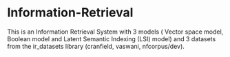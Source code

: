 # Information-Retrieval

This is an Information Retrieval System with 3 models ( Vector space model, Boolean model and Latent Semantic Indexing (LSI) model) and 3 datasets from the ir_datasets library (cranfield, vaswani, nfcorpus/dev).
